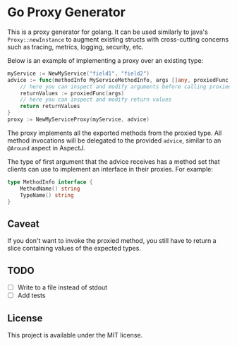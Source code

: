 # Go Proxy Generator
This is a proxy generator for golang. It can be used similarly to java's `Proxy::newInstance` to augment existing structs with cross-cutting concerns such as tracing, metrics, logging, security, etc.

Below is an example of implementing a proxy over an existing type:

```go
myService := NewMyService("field1", "field2")
advice := func(methodInfo MyServiceMethodInfo, args []any, proxiedFunc func(args []any) (retVals []any)) (retVals []any) {
	// here you can inspect and modify arguments before calling proxiedFunc
	returnValues := proxiedFunc(args)
	// here you can inspect and modify return values
	return returnValues
}
proxy := NewMyServiceProxy(myService, advice)
```
The proxy implements all the exported methods from the proxied type. All method invocations will be delegated to the provided `advice`, similar to an `@Around` aspect in AspectJ.

The type of first argument that the advice receives has a method set that clients can use to implement an interface in their proxies. For example:

```go
type MethodInfo interface {
	MethodName() string
	TypeName() string
}
```

## Caveat
If you don't want to invoke the proxied method, you still have to return a slice containing values of the expected types.

## TODO
- [ ] Write to a file instead of stdout
- [ ] Add tests

## License
This project is available under the MIT license.
